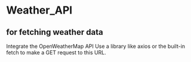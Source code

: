 # Weather_API
## for fetching weather data 
Integrate the OpenWeatherMap API
Use a library like axios or the built-in fetch to make a GET request to this URL.

